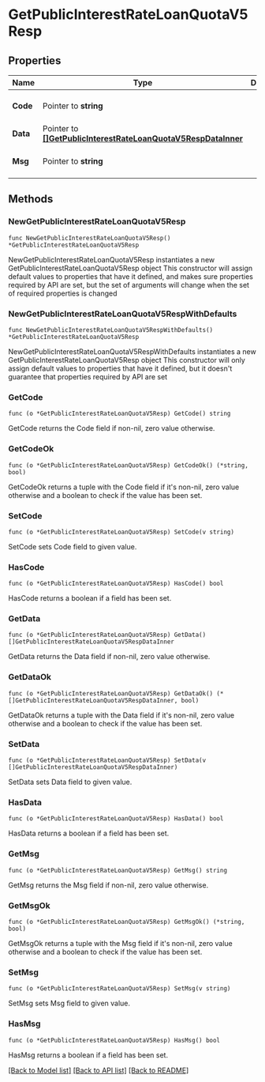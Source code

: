 # GetPublicInterestRateLoanQuotaV5Resp

## Properties

Name | Type | Description | Notes
------------ | ------------- | ------------- | -------------
**Code** | Pointer to **string** |  | [optional] [default to ""]
**Data** | Pointer to [**[]GetPublicInterestRateLoanQuotaV5RespDataInner**](GetPublicInterestRateLoanQuotaV5RespDataInner.md) |  | [optional] 
**Msg** | Pointer to **string** |  | [optional] [default to ""]

## Methods

### NewGetPublicInterestRateLoanQuotaV5Resp

`func NewGetPublicInterestRateLoanQuotaV5Resp() *GetPublicInterestRateLoanQuotaV5Resp`

NewGetPublicInterestRateLoanQuotaV5Resp instantiates a new GetPublicInterestRateLoanQuotaV5Resp object
This constructor will assign default values to properties that have it defined,
and makes sure properties required by API are set, but the set of arguments
will change when the set of required properties is changed

### NewGetPublicInterestRateLoanQuotaV5RespWithDefaults

`func NewGetPublicInterestRateLoanQuotaV5RespWithDefaults() *GetPublicInterestRateLoanQuotaV5Resp`

NewGetPublicInterestRateLoanQuotaV5RespWithDefaults instantiates a new GetPublicInterestRateLoanQuotaV5Resp object
This constructor will only assign default values to properties that have it defined,
but it doesn't guarantee that properties required by API are set

### GetCode

`func (o *GetPublicInterestRateLoanQuotaV5Resp) GetCode() string`

GetCode returns the Code field if non-nil, zero value otherwise.

### GetCodeOk

`func (o *GetPublicInterestRateLoanQuotaV5Resp) GetCodeOk() (*string, bool)`

GetCodeOk returns a tuple with the Code field if it's non-nil, zero value otherwise
and a boolean to check if the value has been set.

### SetCode

`func (o *GetPublicInterestRateLoanQuotaV5Resp) SetCode(v string)`

SetCode sets Code field to given value.

### HasCode

`func (o *GetPublicInterestRateLoanQuotaV5Resp) HasCode() bool`

HasCode returns a boolean if a field has been set.

### GetData

`func (o *GetPublicInterestRateLoanQuotaV5Resp) GetData() []GetPublicInterestRateLoanQuotaV5RespDataInner`

GetData returns the Data field if non-nil, zero value otherwise.

### GetDataOk

`func (o *GetPublicInterestRateLoanQuotaV5Resp) GetDataOk() (*[]GetPublicInterestRateLoanQuotaV5RespDataInner, bool)`

GetDataOk returns a tuple with the Data field if it's non-nil, zero value otherwise
and a boolean to check if the value has been set.

### SetData

`func (o *GetPublicInterestRateLoanQuotaV5Resp) SetData(v []GetPublicInterestRateLoanQuotaV5RespDataInner)`

SetData sets Data field to given value.

### HasData

`func (o *GetPublicInterestRateLoanQuotaV5Resp) HasData() bool`

HasData returns a boolean if a field has been set.

### GetMsg

`func (o *GetPublicInterestRateLoanQuotaV5Resp) GetMsg() string`

GetMsg returns the Msg field if non-nil, zero value otherwise.

### GetMsgOk

`func (o *GetPublicInterestRateLoanQuotaV5Resp) GetMsgOk() (*string, bool)`

GetMsgOk returns a tuple with the Msg field if it's non-nil, zero value otherwise
and a boolean to check if the value has been set.

### SetMsg

`func (o *GetPublicInterestRateLoanQuotaV5Resp) SetMsg(v string)`

SetMsg sets Msg field to given value.

### HasMsg

`func (o *GetPublicInterestRateLoanQuotaV5Resp) HasMsg() bool`

HasMsg returns a boolean if a field has been set.


[[Back to Model list]](../README.md#documentation-for-models) [[Back to API list]](../README.md#documentation-for-api-endpoints) [[Back to README]](../README.md)


